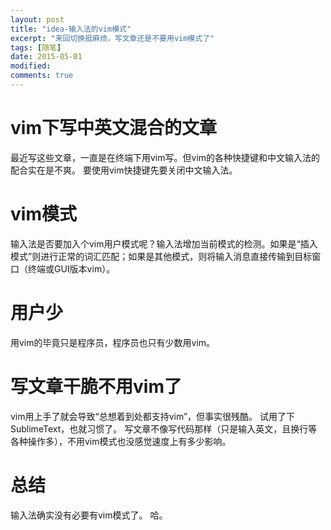 ```yaml
---
layout: post
title: "idea-输入法的vim模式"
excerpt: "来回切换挺麻烦，写文章还是不要用vim模式了"
tags: [随笔]
date: 2015-05-01
modified: 
comments: true
---
```


# vim下写中英文混合的文章
最近写这些文章，一直是在终端下用vim写。但vim的各种快捷键和中文输入法的配合实在是不爽。
要使用vim快捷键先要关闭中文输入法。

# vim模式
输入法是否要加入个vim用户模式呢？输入法增加当前模式的检测。如果是“插入模式”则进行正常的词汇匹配；如果是其他模式，则将输入消息直接传输到目标窗口（终端或GUI版本vim）。

# 用户少
用vim的毕竟只是程序员，程序员也只有少数用vim。

# 写文章干脆不用vim了
vim用上手了就会导致“总想着到处都支持vim”，但事实很残酷。
试用了下SublimeText，也就习惯了。
写文章不像写代码那样（只是输入英文，且换行等各种操作多），不用vim模式也没感觉速度上有多少影响。

# 总结
输入法确实没有必要有vim模式了。
哈。
